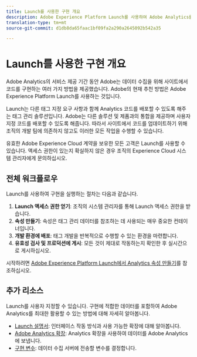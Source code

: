 ```yaml
---
title: Launch를 사용한 구현 개요
description: Adobe Experience Platform Launch를 사용하여 Adobe Analytics를 구현하는 방법을 알아봅니다.
translation-type: tm+mt
source-git-commit: d1db8da65faac1bf09fa2a290a2645092b542a35

---
```



# Launch를 사용한 구현 개요

Adobe Analytics의 서비스 제공 기간 동안 Adobe는 데이터 수집을 위해 사이트에서 코드를 구현하는 여러 가지 방법을 제공했습니다. Adobe의 현재 추천 방법은 Adobe Experience Platform Launch를 사용하는 것입니다.

Launch는 다른 태그 지정 요구 사항과 함께 Analytics 코드를 배포할 수 있도록 해주는 태그 관리 솔루션입니다. Adobe는 다른 솔루션 및 제품과의 통합을 제공하며 사용자 지정 코드를 배포할 수 있도록 해줍니다. 따라서 사이트에서 코드를 업데이트하기 위해 조직의 개발 팀에 의존하지 않고도 이러한 모든 작업을 수행할 수 있습니다.

유효한 Adobe Experience Cloud 계약을 보유한 모든 고객은 Launch를 사용할 수 있습니다. 액세스 권한이 있는지 확실하지 않은 경우 조직의 Experience Cloud 시스템 관리자에게 문의하십시오.

## 전체 워크플로우

Launch를 사용하여 구현을 실행하는 절차는 다음과 같습니다.

1. **Launch 액세스 권한 얻기**: 조직의 시스템 관리자를 통해 Launch 액세스 권한을 받습니다.
2. **속성 만들기**: 속성은 태그 관리 데이터를 참조하는 데 사용되는 매우 중요한 컨테이너입니다.
3. **개발 환경에 배포**: 태그 개발을 반복적으로 수행할 수 있는 환경을 마련합니다.
4. **유효성 검사 및 프로덕션에 게시**: 모든 것이 제대로 작동하는지 확인한 후 실시간으로 게시하십시오.

시작하려면 [Adobe Experience Platform Launch에서 Analytics 속성 만들기](create-analytics-property.md)를 참조하십시오.

## 추가 리소스

Launch를 사용자 지정할 수 있습니다. 구현에 적합한 데이터를 포함하여 Adobe Analytics를 최대한 활용할 수 있는 방법에 대해 자세히 알아봅니다.

* [Launch 설명서](https://docs.adobe.com/content/help/ko-KR/launch/using/overview.html): 인터페이스 작동 방식과 사용 가능한 확장에 대해 알아봅니다.
* [Adobe Analytics 확장](https://docs.adobe.com/content/help/ko-KR/launch/using/extensions-ref/adobe-extension/analytics-extension/overview.html): Analytics 확장을 사용하여 데이터를 Adobe Analytics에 보냅니다.
* [구현 변수](../vars/overview.md): 데이터 수집 서버에 전송할 변수를 결정합니다.
